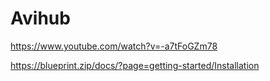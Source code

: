# Avihub

https://www.youtube.com/watch?v=-a7tFoGZm78

https://blueprint.zip/docs/?page=getting-started/Installation
